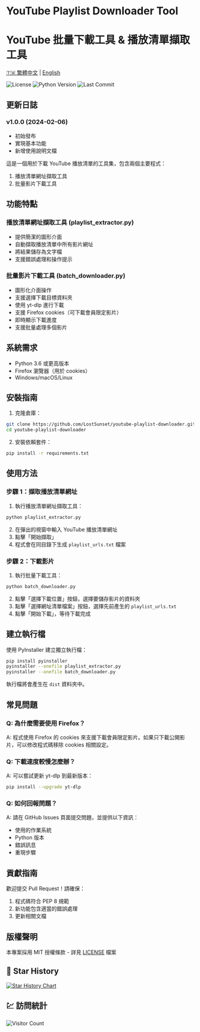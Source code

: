 # YouTube Playlist Downloader Tool
# YouTube 批量下載工具 & 播放清單擷取工具  
[🇹🇼 繁體中文](docs/README_ZH.md) | [English](docs/README_EN.md)

![License](https://img.shields.io/github/license/LostSunset/youtube-playlist-downloader)
![Python Version](https://img.shields.io/badge/python-3.6%2B-blue)
![Last Commit](https://img.shields.io/github/last-commit/LostSunset/youtube-playlist-downloader)

## 更新日誌

### v1.0.0 (2024-02-06)
- 初始發布
- 實現基本功能
- 新增使用說明文檔

這是一個用於下載 YouTube 播放清單的工具集，包含兩個主要程式：
1. 播放清單網址擷取工具
2. 批量影片下載工具

## 功能特點

### 播放清單網址擷取工具 (playlist_extractor.py)
- 提供簡潔的圖形介面
- 自動擷取播放清單中所有影片網址
- 將結果儲存為文字檔
- 支援錯誤處理和操作提示

### 批量影片下載工具 (batch_downloader.py)
- 圖形化介面操作
- 支援選擇下載目標資料夾
- 使用 yt-dlp 進行下載
- 支援 Firefox cookies（可下載會員限定影片）
- 即時顯示下載進度
- 支援批量處理多個影片

## 系統需求

- Python 3.6 或更高版本
- Firefox 瀏覽器（用於 cookies）
- Windows/macOS/Linux

## 安裝指南

1. 克隆倉庫：
```bash
git clone https://github.com/LostSunset/youtube-playlist-downloader.git
cd youtube-playlist-downloader
```

2. 安裝依賴套件：
```bash
pip install -r requirements.txt
```

## 使用方法

### 步驟 1：擷取播放清單網址

1. 執行播放清單網址擷取工具：
```bash
python playlist_extractor.py
```

2. 在彈出的視窗中輸入 YouTube 播放清單網址
3. 點擊「開始擷取」
4. 程式會在同目錄下生成 `playlist_urls.txt` 檔案

### 步驟 2：下載影片

1. 執行批量下載工具：
```bash
python batch_downloader.py
```

2. 點擊「選擇下載位置」按鈕，選擇要儲存影片的資料夾
3. 點擊「選擇網址清單檔案」按鈕，選擇先前產生的 `playlist_urls.txt`
4. 點擊「開始下載」，等待下載完成

## 建立執行檔

使用 PyInstaller 建立獨立執行檔：

```bash
pip install pyinstaller
pyinstaller --onefile playlist_extractor.py
pyinstaller --onefile batch_downloader.py
```

執行檔將會產生在 `dist` 資料夾中。

## 常見問題

### Q: 為什麼需要使用 Firefox？
A: 程式使用 Firefox 的 cookies 來支援下載會員限定影片。如果只下載公開影片，可以修改程式碼移除 cookies 相關設定。

### Q: 下載速度較慢怎麼辦？
A: 可以嘗試更新 yt-dlp 到最新版本：
```bash
pip install --upgrade yt-dlp
```

### Q: 如何回報問題？
A: 請在 GitHub Issues 頁面提交問題，並提供以下資訊：
- 使用的作業系統
- Python 版本
- 錯誤訊息
- 重現步驟

## 貢獻指南

歡迎提交 Pull Request！請確保：
1. 程式碼符合 PEP 8 規範
2. 新功能包含適當的錯誤處理
3. 更新相關文檔

## 版權聲明

本專案採用 MIT 授權條款 - 詳見 [LICENSE](LICENSE) 檔案


## 🌟 Star History
[![Star History Chart](https://api.star-history.com/svg?repos=LostSunset/youtube-playlist-downloader&type=Date)](https://star-history.com/#LostSunset/youtube-playlist-downloader&Date)

## 💹 訪問統計
![Visitor Count](https://profile-counter.glitch.me/your-username/count.svg)